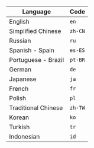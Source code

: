 | Language            | Code    |
| ------------------- | ------- |
| English             | `en`    |
| Simplified Chinese  | `zh-CN` |
| Russian             | `ru`    |
| Spanish - Spain     | `es-ES` |
| Portuguese - Brazil | `pt-BR` |
| German              | `de`    |
| Japanese            | `ja`    |
| French              | `fr`    |
| Polish              | `pl`    |
| Traditional Chinese | `zh-TW` |
| Korean              | `ko`    |
| Turkish             | `tr`    |
| Indonesian          | `id`    |
